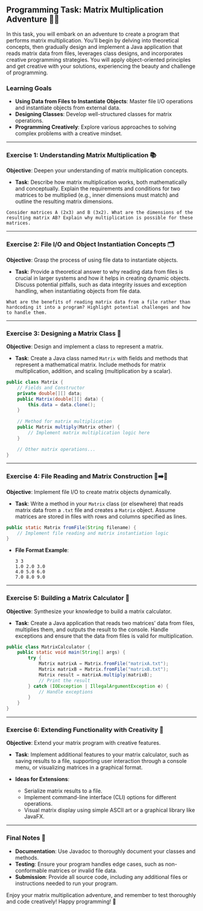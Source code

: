 ## Programming Task: Matrix Multiplication Adventure 🧮✨

In this task, you will embark on an adventure to create a program that performs matrix multiplication. You’ll begin by delving into theoretical concepts, then gradually design and implement a Java application that reads matrix data from files, leverages class designs, and incorporates creative programming strategies. You will apply object-oriented principles and get creative with your solutions, experiencing the beauty and challenge of programming.

### Learning Goals

- **Using Data from Files to Instantiate Objects**: Master file I/O operations and instantiate objects from external data.
- **Designing Classes**: Develop well-structured classes for matrix operations.
- **Programming Creatively**: Explore various approaches to solving complex problems with a creative mindset.

---

### Exercise 1: Understanding Matrix Multiplication 📚

**Objective**: Deepen your understanding of matrix multiplication concepts.

- **Task**: Describe how matrix multiplication works, both mathematically and conceptually. Explain the requirements and conditions for two matrices to be multiplied (e.g., inner dimensions must match) and outline the resulting matrix dimensions. 

```plaintext
Consider matrices A (2x3) and B (3x2). What are the dimensions of the resulting matrix AB? Explain why multiplication is possible for these matrices.
```

---

### Exercise 2: File I/O and Object Instantiation Concepts 🗂️

**Objective**: Grasp the process of using file data to instantiate objects.

- **Task**: Provide a theoretical answer to why reading data from files is crucial in larger systems and how it helps in creating dynamic objects. Discuss potential pitfalls, such as data integrity issues and exception handling, when instantiating objects from file data.

```plaintext
What are the benefits of reading matrix data from a file rather than hardcoding it into a program? Highlight potential challenges and how to handle them.
```

---

### Exercise 3: Designing a Matrix Class 📐

**Objective**: Design and implement a class to represent a matrix.

- **Task**: Create a Java class named `Matrix` with fields and methods that represent a mathematical matrix. Include methods for matrix multiplication, addition, and scaling (multiplication by a scalar).

```java
public class Matrix {
    // Fields and Constructor
    private double[][] data;
    public Matrix(double[][] data) {
        this.data = data.clone();
    }
    
    // Method for matrix multiplication
    public Matrix multiply(Matrix other) {
        // Implement matrix multiplication logic here
    }

    // Other matrix operations...
}
```

---

### Exercise 4: File Reading and Matrix Construction 📄➡️🧊

**Objective**: Implement file I/O to create matrix objects dynamically.

- **Task**: Write a method in your `Matrix` class (or elsewhere) that reads matrix data from a `.txt` file and creates a `Matrix` object. Assume matrices are stored in files with rows and columns specified as lines.

```java
public static Matrix fromFile(String filename) {
    // Implement file reading and matrix instantiation logic
}
```

- **File Format Example**:
  ```plaintext
  3 3
  1.0 2.0 3.0
  4.0 5.0 6.0
  7.0 8.0 9.0
  ```

---

### Exercise 5: Building a Matrix Calculator 🚀

**Objective**: Synthesize your knowledge to build a matrix calculator.

- **Task**: Create a Java application that reads two matrices’ data from files, multiplies them, and outputs the result to the console. Handle exceptions and ensure that the data from files is valid for multiplication.

```java
public class MatrixCalculator {
    public static void main(String[] args) {
        try {
            Matrix matrixA = Matrix.fromFile("matrixA.txt");
            Matrix matrixB = Matrix.fromFile("matrixB.txt");
            Matrix result = matrixA.multiply(matrixB);
            // Print the result
        } catch (IOException | IllegalArgumentException e) {
            // Handle exceptions
        }
    }
}
```

---

### Exercise 6: Extending Functionality with Creativity 🌟

**Objective**: Extend your matrix program with creative features.

- **Task**: Implement additional features to your matrix calculator, such as saving results to a file, supporting user interaction through a console menu, or visualizing matrices in a graphical format.

- **Ideas for Extensions**:
  - Serialize matrix results to a file.
  - Implement command-line interface (CLI) options for different operations.
  - Visual matrix display using simple ASCII art or a graphical library like JavaFX.

---

### Final Notes 📝

- **Documentation**: Use Javadoc to thoroughly document your classes and methods.
- **Testing**: Ensure your program handles edge cases, such as non-conformable matrices or invalid file data.
- **Submission**: Provide all source code, including any additional files or instructions needed to run your program.

Enjoy your matrix multiplication adventure, and remember to test thoroughly and code creatively! Happy programming! 🎉